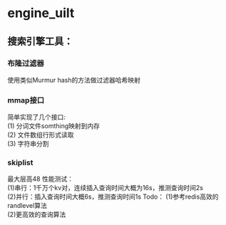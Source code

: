 # engine_uilt
## 搜索引擎工具：   
### 布隆过滤器  
使用类似Murmur hash的方法做过滤器哈希映射     
### mmap接口
简单实现了几个接口:   
(1) 分词文件somthing映射到内存   
(2) 文件数组行形式读取   
(3) 字符串分割     
### skiplist
最大层高48
性能测试：   
(1)串行：1千万个kv对，连续插入查询时间大概为16s，推测查询时间2s   
(2)并行：插入查询时间大概6s，推测查询时间1s
Todo：
(1)参考redis高效的randlevel算法   
(2)更高效的查询算法   

